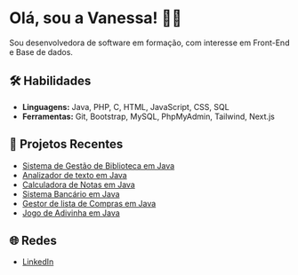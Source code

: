 # Olá, sou a Vanessa! 👩‍💻
Sou desenvolvedora de software em formação, com interesse em Front-End e Base de dados.

## 🛠️ Habilidades
- **Linguagens:** Java, PHP, C, HTML, JavaScript, CSS, SQL
- **Ferramentas:** Git, Bootstrap, MySQL, PhpMyAdmin, Tailwind, Next.js

## 📂 Projetos Recentes
- [Sistema de Gestão de Biblioteca em Java](https://github.com/seu-usuario/biblioteca)
- [Analizador de texto em Java](https://github.com/seu-usuario/biblioteca)
- [Calculadora de Notas em Java](https://github.com/seu-usuario/biblioteca)
- [Sistema Bancário em Java](https://github.com/seu-usuario/biblioteca)
- [Gestor de lista de Compras em Java](https://github.com/seu-usuario/biblioteca)
- [Jogo de Adivinha em Java](https://github.com/seu-usuario/biblioteca)


## 🌐 Redes
- [LinkedIn](www.linkedin.com/in/vanessa-pires-4298b878)

